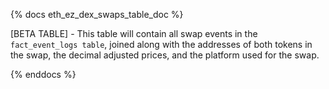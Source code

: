 {% docs eth_ez_dex_swaps_table_doc %}

[BETA TABLE] - This table will contain all swap events in the ```fact_event_logs table```, joined along with the addresses of both tokens in the swap, the decimal adjusted prices, and the platform used for the swap.

{% enddocs %}